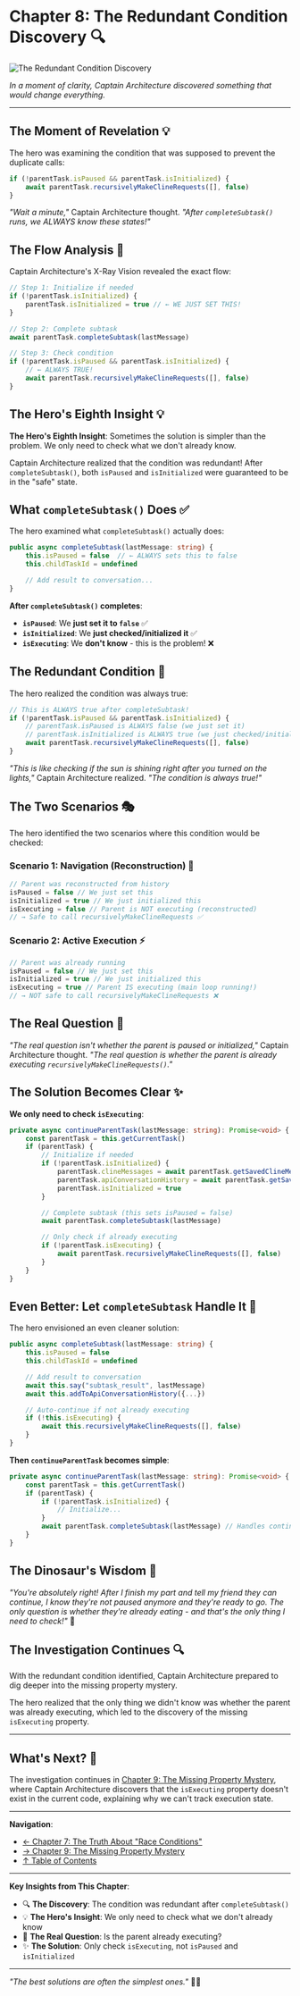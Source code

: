 # Chapter 8: The Redundant Condition Discovery 🔍

![The Redundant Condition Discovery](../images/scenes/part3-scene-01.png)

_In a moment of clarity, Captain Architecture discovered something that would change everything._

---

## The Moment of Revelation 💡

The hero was examining the condition that was supposed to prevent the duplicate calls:

```typescript
if (!parentTask.isPaused && parentTask.isInitialized) {
	await parentTask.recursivelyMakeClineRequests([], false)
}
```

_"Wait a minute,"_ Captain Architecture thought. _"After `completeSubtask()` runs, we ALWAYS know these states!"_

## The Flow Analysis 🔄

Captain Architecture's X-Ray Vision revealed the exact flow:

```typescript
// Step 1: Initialize if needed
if (!parentTask.isInitialized) {
	parentTask.isInitialized = true // ← WE JUST SET THIS!
}

// Step 2: Complete subtask
await parentTask.completeSubtask(lastMessage)

// Step 3: Check condition
if (!parentTask.isPaused && parentTask.isInitialized) {
	// ← ALWAYS TRUE!
	await parentTask.recursivelyMakeClineRequests([], false)
}
```

## The Hero's Eighth Insight 💡

**The Hero's Eighth Insight**: Sometimes the solution is simpler than the problem. We only need to check what we don't already know.

Captain Architecture realized that the condition was redundant! After `completeSubtask()`, both `isPaused` and `isInitialized` were guaranteed to be in the "safe" state.

## What `completeSubtask()` Does ✅

The hero examined what `completeSubtask()` actually does:

```typescript
public async completeSubtask(lastMessage: string) {
    this.isPaused = false  // ← ALWAYS sets this to false
    this.childTaskId = undefined

    // Add result to conversation...
}
```

**After `completeSubtask()` completes**:

- **`isPaused`**: We **just set it to `false`** ✅
- **`isInitialized`**: We **just checked/initialized it** ✅
- **`isExecuting`**: We **don't know** - this is the problem! ❌

## The Redundant Condition 🔄

The hero realized the condition was always true:

```typescript
// This is ALWAYS true after completeSubtask!
if (!parentTask.isPaused && parentTask.isInitialized) {
	// parentTask.isPaused is ALWAYS false (we just set it)
	// parentTask.isInitialized is ALWAYS true (we just checked/initialized it)
	await parentTask.recursivelyMakeClineRequests([], false)
}
```

_"This is like checking if the sun is shining right after you turned on the lights,"_ Captain Architecture realized. _"The condition is always true!"_

## The Two Scenarios 🎭

The hero identified the two scenarios where this condition would be checked:

### **Scenario 1: Navigation (Reconstruction)** 🧭

```typescript
// Parent was reconstructed from history
isPaused = false // We just set this
isInitialized = true // We just initialized this
isExecuting = false // Parent is NOT executing (reconstructed)
// → Safe to call recursivelyMakeClineRequests ✅
```

### **Scenario 2: Active Execution** ⚡

```typescript
// Parent was already running
isPaused = false // We just set this
isInitialized = true // We just initialized this
isExecuting = true // Parent IS executing (main loop running!)
// → NOT safe to call recursivelyMakeClineRequests ❌
```

## The Real Question 🎯

_"The real question isn't whether the parent is paused or initialized,"_ Captain Architecture thought. _"The real question is whether the parent is already executing `recursivelyMakeClineRequests()`."_

## The Solution Becomes Clear ✨

**We only need to check `isExecuting`**:

```typescript
private async continueParentTask(lastMessage: string): Promise<void> {
    const parentTask = this.getCurrentTask()
    if (parentTask) {
        // Initialize if needed
        if (!parentTask.isInitialized) {
            parentTask.clineMessages = await parentTask.getSavedClineMessages()
            parentTask.apiConversationHistory = await parentTask.getSavedApiConversationHistory()
            parentTask.isInitialized = true
        }

        // Complete subtask (this sets isPaused = false)
        await parentTask.completeSubtask(lastMessage)

        // Only check if already executing
        if (!parentTask.isExecuting) {
            await parentTask.recursivelyMakeClineRequests([], false)
        }
    }
}
```

## Even Better: Let `completeSubtask` Handle It 🎯

The hero envisioned an even cleaner solution:

```typescript
public async completeSubtask(lastMessage: string) {
    this.isPaused = false
    this.childTaskId = undefined

    // Add result to conversation
    await this.say("subtask_result", lastMessage)
    await this.addToApiConversationHistory({...})

    // Auto-continue if not already executing
    if (!this.isExecuting) {
        await this.recursivelyMakeClineRequests([], false)
    }
}
```

**Then `continueParentTask` becomes simple**:

```typescript
private async continueParentTask(lastMessage: string): Promise<void> {
    const parentTask = this.getCurrentTask()
    if (parentTask) {
        if (!parentTask.isInitialized) {
            // Initialize...
        }
        await parentTask.completeSubtask(lastMessage) // Handles continuation internally
    }
}
```

## The Dinosaur's Wisdom 🦕

_"You're absolutely right! After I finish my part and tell my friend they can continue, I know they're not paused anymore and they're ready to go. The only question is whether they're already eating - and that's the only thing I need to check!"_ 🍖

## The Investigation Continues 🔍

With the redundant condition identified, Captain Architecture prepared to dig deeper into the missing property mystery.

The hero realized that the only thing we didn't know was whether the parent was already executing, which led to the discovery of the missing `isExecuting` property.

---

## What's Next? 🔮

The investigation continues in [Chapter 9: The Missing Property Mystery](chapter9.md), where Captain Architecture discovers that the `isExecuting` property doesn't exist in the current code, explaining why we can't track execution state.

---

**Navigation**:

- [← Chapter 7: The Truth About "Race Conditions"](chapter7.md)
- [→ Chapter 9: The Missing Property Mystery](chapter9.md)
- [↑ Table of Contents](../README.md)

---

**Key Insights from This Chapter**:

- 🔍 **The Discovery**: The condition was redundant after `completeSubtask()`
- 💡 **The Hero's Insight**: We only need to check what we don't already know
- 🎯 **The Real Question**: Is the parent already executing?
- ✨ **The Solution**: Only check `isExecuting`, not `isPaused` and `isInitialized`

---

_"The best solutions are often the simplest ones."_ 🦸‍♂️
